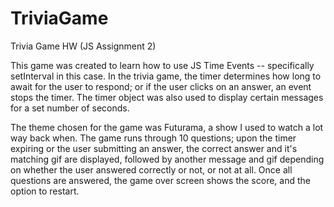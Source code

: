 # TriviaGame
Trivia Game HW (JS Assignment 2)

This game was created to learn how to use JS Time Events -- specifically setInterval in this case. 
In the trivia game, the timer determines how long to await for the user to respond; or if the user clicks on an answer, an event stops the timer. The timer object was also used to display certain messages for a set number of seconds.

The theme chosen for the game was Futurama, a show I used to watch a lot way back when. The game runs through 10 questions; upon the timer expiring or the user submitting an answer, the correct answer and it's matching gif are displayed, followed by another message and gif depending on whether the user answered correctly or not, or not at all. Once all questions are answered, the game over screen shows the score, and the option to restart.